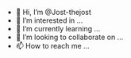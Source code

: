 - 👋 Hi, I’m @Jost-thejost
- 👀 I’m interested in ...
- 🌱 I’m currently learning ...
- 💞️ I’m looking to collaborate on ...
- 📫 How to reach me ...

<!---
Jost-thejost/Jost-thejost is a ✨ special ✨ repository because its `README.md` (this file) appears on your GitHub profile.
You can click the Preview link to take a look at your changes.
--->
